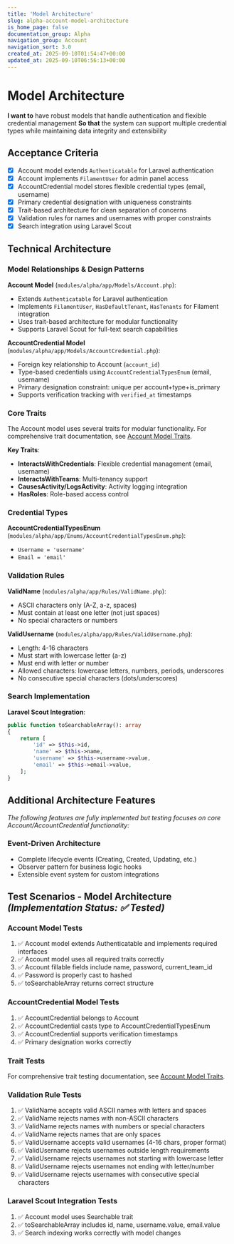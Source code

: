 ```yaml
---
title: 'Model Architecture'
slug: alpha-account-model-architecture
is_home_page: false
documentation_group: Alpha
navigation_group: Account
navigation_sort: 3.0
created_at: 2025-09-10T01:54:47+00:00
updated_at: 2025-09-10T06:56:13+00:00
---
```

# Model Architecture

**I want to** have robust models that handle authentication and flexible credential management
**So that** the system can support multiple credential types while maintaining data integrity and extensibility

## Acceptance Criteria

- [x] Account model extends `Authenticatable` for Laravel authentication
- [x] Account implements `FilamentUser` for admin panel access  
- [x] AccountCredential model stores flexible credential types (email, username)
- [x] Primary credential designation with uniqueness constraints
- [x] Trait-based architecture for clean separation of concerns
- [x] Validation rules for names and usernames with proper constraints
- [x] Search integration using Laravel Scout

## Technical Architecture

### Model Relationships & Design Patterns

**Account Model** (`modules/alpha/app/Models/Account.php`):
- Extends `Authenticatable` for Laravel authentication
- Implements `FilamentUser`, `HasDefaultTenant`, `HasTenants` for Filament integration
- Uses trait-based architecture for modular functionality
- Supports Laravel Scout for full-text search capabilities

**AccountCredential Model** (`modules/alpha/app/Models/AccountCredential.php`):
- Foreign key relationship to Account (`account_id`)
- Type-based credentials using `AccountCredentialTypesEnum` (email, username)
- Primary designation constraint: unique per account+type+is_primary
- Supports verification tracking with `verified_at` timestamps

### Core Traits

The Account model uses several traits for modular functionality. For comprehensive trait documentation, see [Account Model Traits](alpha-account-traits.md).

**Key Traits**:
- **InteractsWithCredentials**: Flexible credential management (email, username)
- **InteractsWithTeams**: Multi-tenancy support  
- **CausesActivity/LogsActivity**: Activity logging integration
- **HasRoles**: Role-based access control

### Credential Types

**AccountCredentialTypesEnum** (`modules/alpha/app/Enums/AccountCredentialTypesEnum.php`):
- `Username = 'username'`
- `Email = 'email'`

### Validation Rules

**ValidName** (`modules/alpha/app/Rules/ValidName.php`):
- ASCII characters only (A-Z, a-z, spaces)
- Must contain at least one letter (not just spaces)
- No special characters or numbers

**ValidUsername** (`modules/alpha/app/Rules/ValidUsername.php`):
- Length: 4-16 characters
- Must start with lowercase letter (a-z)
- Must end with letter or number
- Allowed characters: lowercase letters, numbers, periods, underscores
- No consecutive special characters (dots/underscores)

### Search Implementation

**Laravel Scout Integration**:
```php
public function toSearchableArray(): array
{
    return [
        'id' => $this->id,
        'name' => $this->name,
        'username' => $this->username->value,
        'email' => $this->email->value,
    ];
}
```

## Additional Architecture Features

*The following features are fully implemented but testing focuses on core Account/AccountCredential functionality:*

### Event-Driven Architecture
- Complete lifecycle events (Creating, Created, Updating, etc.)
- Observer pattern for business logic hooks
- Extensible event system for custom integrations

## Test Scenarios - Model Architecture *(Implementation Status: ✅ Tested)*

### Account Model Tests
1. ✅ Account model extends Authenticatable and implements required interfaces
2. ✅ Account model uses all required traits correctly
3. ✅ Account fillable fields include name, password, current_team_id
4. ✅ Password is properly cast to hashed
5. ✅ toSearchableArray returns correct structure

### AccountCredential Model Tests  
1. ✅ AccountCredential belongs to Account
2. ✅ AccountCredential casts type to AccountCredentialTypesEnum
3. ✅ AccountCredential supports verification timestamps
4. ✅ Primary designation works correctly

### Trait Tests
For comprehensive trait testing documentation, see [Account Model Traits](alpha-account-traits.md).

### Validation Rule Tests
1. ✅ ValidName accepts valid ASCII names with letters and spaces
2. ✅ ValidName rejects names with non-ASCII characters
3. ✅ ValidName rejects names with numbers or special characters
4. ✅ ValidName rejects names that are only spaces
5. ✅ ValidUsername accepts valid usernames (4-16 chars, proper format)
6. ✅ ValidUsername rejects usernames outside length requirements
7. ✅ ValidUsername rejects usernames not starting with lowercase letter
8. ✅ ValidUsername rejects usernames not ending with letter/number
9. ✅ ValidUsername rejects usernames with consecutive special characters

### Laravel Scout Integration Tests
1. ✅ Account model uses Searchable trait
2. ✅ toSearchableArray includes id, name, username.value, email.value
3. ✅ Search indexing works correctly with model changes
